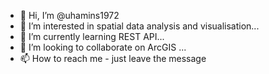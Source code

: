 - 👋 Hi, I’m @uhamins1972
- 👀 I’m interested in spatial data analysis and visualisation...
- 🌱 I’m currently learning REST API...
- 💞️ I’m looking to collaborate on ArcGIS ...
- 📫 How to reach me - just leave the message

<!---
uhamins1972/uhamins1972 is a ✨ special ✨ repository because its `README.md` (this file) appears on your GitHub profile.
You can click the Preview link to take a look at your changes.
--->
